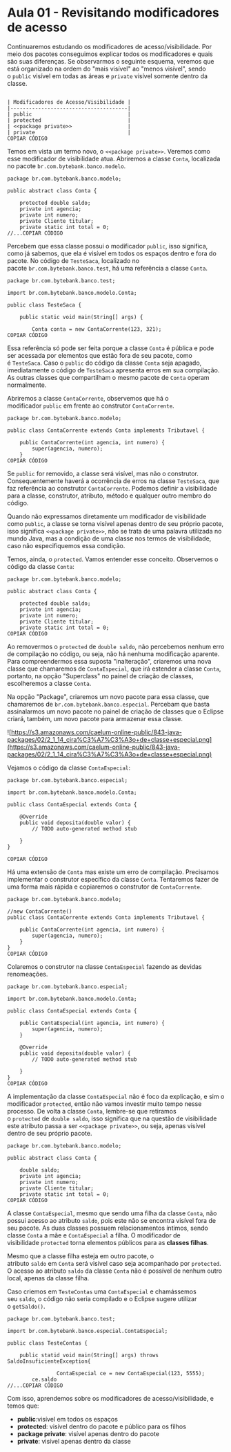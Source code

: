 # Aula 01 - Revisitando modificadores de acesso

Continuaremos estudando os modificadores de acesso/visibilidade. Por meio dos pacotes conseguimos explicar todos os modificadores e quais são suas diferenças. Se observarmos o seguinte esquema, veremos que está organizado na ordem do "mais visível" ao "menos visível", sendo o `public` visível em todas as áreas e `private` visível somente dentro da classe.

```

| Modificadores de Acesso/Visibilidade |
|--------------------------------------|
| public                               |
| protected                            |
| <<package private>>                  |
| private                              |
COPIAR CÓDIGO
```

Temos em vista um termo novo, o `<<package private>>`. Veremos como esse modificador de visibilidade atua. Abriremos a classe `Conta`, localizada no pacote `br.com.bytebank.banco.modelo`.

```
package br.com.bytebank.banco.modelo;

public abstract class Conta {

    protected double saldo;
    private int agencia;
    private int numero;
    private Cliente titular;
    private static int total = 0;
//...COPIAR CÓDIGO
```

Percebem que essa classe possui o modificador `public`, isso significa, como já sabemos, que ela é visível em todos os espaços dentro e fora do pacote. No código de `TesteSaca`, localizado no pacote `br.com.bytebank.banco.test`, há uma referência a classe `Conta`.

```
package br.com.bytebank.banco.test;

import br.com.bytebank.banco.modelo.Conta;

public class TesteSaca {

    public static void main(String[] args) {

        Conta conta = new ContaCorrente(123, 321);
COPIAR CÓDIGO
```

Essa referência só pode ser feita porque a classe `Conta` é pública e pode ser acessada por elementos que estão fora de seu pacote, como é `TesteSaca`. Caso o `public` do código da classe `Conta` seja apagado, imediatamente o código de `TesteSaca` apresenta erros em sua compilação. As outras classes que compartilham o mesmo pacote de `Conta` operam normalmente.

Abriremos a classe `ContaCorrente`, observemos que há o modificador `public` em frente ao construtor `ContaCorrente`.

```
package br.com.bytebank.banco.modelo;

public class ContaCorrente extends Conta implements Tributavel {

    public ContaCorrente(int agencia, int numero) {
        super(agencia, numero);
    }
COPIAR CÓDIGO
```

Se `public` for removido, a classe será visível, mas não o construtor. Consequentemente haverá a ocorrência de erros na classe `TesteSaca`, que faz referência ao construtor `ContaCorrente`. Podemos definir a visibilidade para a classe, construtor, atributo, método e qualquer outro membro do código.

Quando não expressamos diretamente um modificador de visibilidade como `public`, a classe se torna visível apenas dentro de seu próprio pacote, isso significa `<<package private>>`, não se trata de uma palavra utilizada no mundo Java, mas a condição de uma classe nos termos de visibilidade, caso não especifiquemos essa condição.

Temos, ainda, o `protected`. Vamos entender esse conceito. Observemos o código da classe `Conta`:

```
package br.com.bytebank.banco.modelo;

public abstract class Conta {

    protected double saldo;
    private int agencia;
    private int numero;
    private Cliente titular;
    private static int total = 0;
COPIAR CÓDIGO
```

Ao removermos o `protected` de `double saldo`, não percebemos nenhum erro de compilação no código, ou seja, não há nenhuma modificação aparente. Para compreendermos essa suposta "inalteração", criaremos uma nova classe que chamaremos de `ContaEspecial`, que irá estender a classe `Conta`, portanto, na opção "Superclass" no painel de criação de classes, escolheremos a classe `Conta`.

Na opção "Package", criaremos um novo pacote para essa classe, que chamaremos de `br.com.bytebank.banco.especial`. Percebam que basta assinalarmos um novo pacote no painel de criação de classes que o Eclipse criará, também, um novo pacote para armazenar essa classe.

![https://s3.amazonaws.com/caelum-online-public/843-java-packages/02/2_1_14_cira%C3%A7%C3%A3o+de+classe+especial.png](https://s3.amazonaws.com/caelum-online-public/843-java-packages/02/2_1_14_cira%C3%A7%C3%A3o+de+classe+especial.png)

Vejamos o código da classe `ContaEspecial`:

```
package br.com.bytebank.banco.especial;

import br.com.bytebank.banco.modelo.Conta;

public class ContaEspecial extends Conta {

    @Override
    public void deposita(double valor) {
        // TODO auto-generated method stub

    }
}

COPIAR CÓDIGO
```

Há uma extensão de `Conta` mas existe um erro de compilação. Precisamos implementar o construtor específico da classe `Conta`. Tentaremos fazer de uma forma mais rápida e copiaremos o construtor de `ContaCorrente`.

```
package br.com.bytebank.banco.modelo;

//new ContaCorrente()
public class ContaCorrente extends Conta implements Tributavel {

    public ContaCorrente(int agencia, int numero) {
        super(agencia, numero);
    }
}
COPIAR CÓDIGO
```

Colaremos o construtor na classe `ContaEspecial` fazendo as devidas renomeações.

```
package br.com.bytebank.banco.especial;

import br.com.bytebank.banco.modelo.Conta;

public class ContaEspecial extends Conta {

    public ContaEspecial(int agencia, int numero) {
        super(agencia, numero);
    }

    @Override
    public void deposita(double valor) {
        // TODO auto-generated method stub

    }
}
COPIAR CÓDIGO
```

A implementação da classe `ContaEspecial` não é foco da explicação, e sim o modificador `protected`, então não vamos investir muito tempo nesse processo. De volta a classe `Conta`, lembre-se que retiramos o `protected` de `double saldo`, isso significa que na questão de visibilidade este atributo passa a ser `<<package private>>`, ou seja, apenas visível dentro de seu próprio pacote.

```
package br.com.bytebank.banco.modelo;

public abstract class Conta {

    double saldo;
    private int agencia;
    private int numero;
    private Cliente titular;
    private static int total = 0;
COPIAR CÓDIGO
```

A classe `ContaEspecial`, mesmo que sendo uma filha da classe `Conta`, não possui acesso ao atributo `saldo`, pois este não se encontra visível fora de seu pacote. As duas classes possuem relacionamentos íntimos, sendo classe `Conta` a mãe e `ContaEspecial` a filha. O modificador de visibilidade `protected` torna elementos públicos para as **classes filhas**.

Mesmo que a classe filha esteja em outro pacote, o atributo `saldo` em `Conta` será visível caso seja acompanhado por `protected`. O acesso ao atributo `saldo` da classe `Conta` não é possível de nenhum outro local, apenas da classe filha.

Caso criemos em `TesteContas` uma `ContaEspecial` e chamássemos seu `saldo`, o código não seria compilado e o Eclipse sugere utilizar o `getSaldo()`.

```
package br.com.bytebank.banco.test;

import br.com.bytebank.banco.especial.ContaEspecial;

public class TesteContas {

    public statid void main(String[] args) throws SaldoInsuficienteException{

                ContaEspecial ce = new ContaEspecial(123, 5555);
        ce.saldo
//...COPIAR CÓDIGO
```

Com isso, aprendemos sobre os modificadores de acesso/visibilidade, e temos que:

- **public**:visível em todos os espaços
- **protected**: visível dentro do pacote e público para os filhos
- **package private**: visível apenas dentro do pacote
- **private**: visível apenas dentro da classe